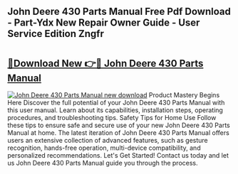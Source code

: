 ## John Deere 430 Parts Manual Free Pdf Download - Part-Ydx New Repair Owner Guide - User Service Edition Zngfr

# <h2><a href="http://bc95174.oget.top/?id=John+Deere+430+Parts+Manual">🔗Download New 👉🔴 John Deere 430 Parts Manual</a></h2>

[![John Deere 430 Parts Manual new download](https://i.imgur.com/5g1atiW.png)](http://bc95174.oget.top/?id=John+Deere+430+Parts+Manual)
Product Mastery Begins Here Discover the full potential of your John Deere 430 Parts Manual with this user manual. Learn about its capabilities, installation steps, operating procedures, and troubleshooting tips. Safety Tips for Home Use Follow these tips to ensure safe and secure use of your new John Deere 430 Parts Manual at home. The latest iteration of John Deere 430 Parts Manual offers users an extensive collection of advanced features, such as gesture recognition, hands-free operation, multi-device compatibility, and personalized recommendations. Let's Get Started! Contact us today and let us John Deere 430 Parts Manual guide you through the process.

